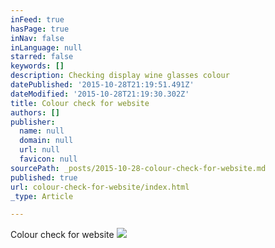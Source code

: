 ```yaml
---
inFeed: true
hasPage: true
inNav: false
inLanguage: null
starred: false
keywords: []
description: Checking display wine glasses colour
datePublished: '2015-10-28T21:19:51.491Z'
dateModified: '2015-10-28T21:19:30.302Z'
title: Colour check for website
authors: []
publisher:
  name: null
  domain: null
  url: null
  favicon: null
sourcePath: _posts/2015-10-28-colour-check-for-website.md
published: true
url: colour-check-for-website/index.html
_type: Article

---
```

Colour check for website
![](https://the-grid-user-content.s3-us-west-2.amazonaws.com/2c16a4cc-358d-48a9-bf89-75839b1feb32.JPG)